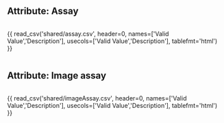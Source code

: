 ## Attribute: Assay

<div style="max-height:450px; overflow-x: hidden; overflow-y: auto;">

{{ read_csv('shared/assay.csv', header=0, names=['Valid Value','Description'], usecols=['Valid Value','Description'], tablefmt='html') }}

</div>

## Attribute: Image assay

<div style="max-height:450px; overflow-x: hidden; overflow-y: auto;">

{{ read_csv('shared/imageAssay.csv', header=0, names=['Valid Value','Description'], usecols=['Valid Value','Description'], tablefmt='html') }}

</div>
